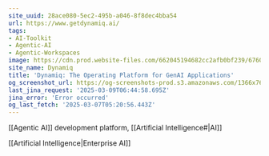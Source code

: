 ```yaml
---
site_uuid: 28ace080-5ec2-495b-a046-8f8dec4bba54
url: https://www.getdynamiq.ai/
tags:
- AI-Toolkit
- Agentic-AI
- Agentic-Workspaces
image: https://cdn.prod.website-files.com/662045194682cc2afb0bf239/67600414bd8f3aac9a49513b_Dynamiq_metaImage_dark_2.webp
site_name: Dynamiq
title: 'Dynamiq: The Operating Platform for GenAI Applications'
og_screenshot_url: https://og-screenshots-prod.s3.amazonaws.com/1366x768/80/false/52794d25193bad219c094ed8870157302fbb2692cb28a0e97d3dc55f3ff77c57.jpeg
last_jina_request: '2025-03-09T06:44:58.695Z'
jina_error: 'Error occurred'
og_last_fetch: '2025-03-07T05:20:56.443Z'
---
```

[[Agentic AI]] development platform, [[Artificial Intelligence#|AI]]

[[Artificial Intelligence|Enterprise AI]]
